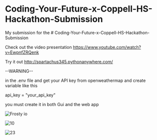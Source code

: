 # Coding-Your-Future-x-Coppell-HS-Hackathon-Submission

My submission for the # Coding-Your-Future-x-Coppell-HS-Hackathon-Submission

Check out the video presentation
https://www.youtube.com/watch?v=EwpnfZRQenk

Try it out
http://spartachus345.pythonanywhere.com/

--WARNING--

in the .env file and get your API key from openweathermap and create variable like this

api_key = "your_api_key"

you must create it in both Gui and the web app 

![Frosty io](https://user-images.githubusercontent.com/106468069/221404980-d29cceaf-beee-4666-919f-b01566855f8a.png)

![10](https://user-images.githubusercontent.com/106468069/221404949-c64a5e81-f4f5-4dc4-b2c3-fe62a45554b3.PNG)

![23](https://user-images.githubusercontent.com/106468069/221404959-6dc3a3a2-0d6d-45f4-a626-2d5e0b92665b.PNG)
